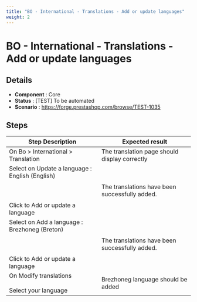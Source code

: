 ```yaml
---
title: "BO - International - Translations - Add or update languages"
weight: 2
---
```


# BO - International - Translations - Add or update languages
## Details
* **Component** : Core
* **Status** : [TEST] To be automated
* **Scenario** : https://forge.prestashop.com/browse/TEST-1035

## Steps
| Step Description | Expected result |
| ----- | ----- |
| On Bo > International > Translation | The translation page should display correctly |
| Select on Update a language : English (English) <br><br> <br><br>Click to Add or update a language | The translations have been successfully added. |
| Select on Add a language : Brezhoneg (Breton) <br><br> <br><br>Click to Add or update a language | The translations have been successfully added. |
| On Modify translations<br><br>Select your language | Brezhoneg language should be added |
